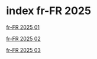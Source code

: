 # index fr-FR 2025

<a href="./01">fr-FR 2025 01</a>

<a href="./02">fr-FR 2025 02</a>

<a href="./03">fr-FR 2025 03</a>
